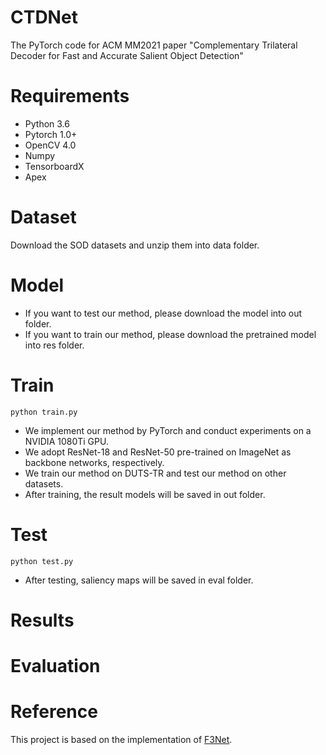 # CTDNet
The PyTorch code for ACM MM2021 paper "Complementary Trilateral Decoder for Fast and Accurate Salient Object Detection"

# Requirements
- Python 3.6
- Pytorch 1.0+
- OpenCV 4.0
- Numpy
- TensorboardX
- Apex

# Dataset
Download the SOD datasets and unzip them into data folder.

# Model
- If you want to test our method, please download the model into out folder.
- If you want to train our method, please download the pretrained model into res folder.

# Train
```shell script
python train.py
```
- We implement our method by PyTorch and conduct experiments on a NVIDIA 1080Ti GPU. 
- We adopt ResNet-18 and ResNet-50 pre-trained on ImageNet as backbone networks, respectively.
- We train our method on DUTS-TR and test our method on other datasets.
- After training, the result models will be saved in out folder.

# Test
```shell script
python test.py
```
- After testing, saliency maps will be saved in eval folder.

# Results

# Evaluation

# Reference
This project is based on the implementation of [F3Net](https://github.com/weijun88/F3Net).
